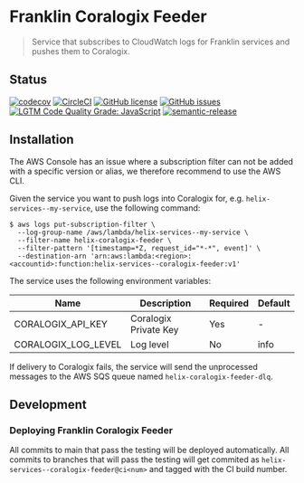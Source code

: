 # Franklin Coralogix Feeder

> Service that subscribes to CloudWatch logs for Franklin services and pushes them to Coralogix.

## Status
[![codecov](https://img.shields.io/codecov/c/github/adobe/fra-coralogix-feeder.svg)](https://codecov.io/gh/adobe/helix-coralogix-feeder)
[![CircleCI](https://img.shields.io/circleci/project/github/adobe/franklin-coralogix-feeder.svg)](https://circleci.com/gh/adobe/helix-coralogix-feeder)
[![GitHub license](https://img.shields.io/github/license/adobe/franklin-coralogix-feeder.svg)](https://github.com/adobe/helix-coralogix-feeder/blob/main/LICENSE.txt)
[![GitHub issues](https://img.shields.io/github/issues/adobe/franklin-coralogix-feeder.svg)](https://github.com/adobe/helix-coralogix-feeder/issues)
[![LGTM Code Quality Grade: JavaScript](https://img.shields.io/lgtm/grade/javascript/g/adobe/franklin-coralogix-feeder.svg?logo=lgtm&logoWidth=18)](https://lgtm.com/projects/g/adobe/helix-coralogix-feeder)
[![semantic-release](https://img.shields.io/badge/%20%20%F0%9F%93%A6%F0%9F%9A%80-semantic--release-e10079.svg)](https://github.com/semantic-release/semantic-release)

## Installation

The AWS Console has an issue where a subscription filter can not be added with a specific version or alias, we therefore recommend to use the AWS CLI.

Given the service you want to push logs into Coralogix for, e.g. `helix-services--my-service`, use the following command:

```
$ aws logs put-subscription-filter \
  --log-group-name /aws/lambda/helix-services--my-service \
  --filter-name helix-coralogix-feeder \
  --filter-pattern '[timestamp=*Z, request_id="*-*", event]' \
  --destination-arn 'arn:aws:lambda:<region>:<accountid>:function:helix-services--coralogix-feeder:v1'
```

The service uses the following environment variables:

| Name | Description | Required | Default |
|------|-------------|----------|---------|
| CORALOGIX_API_KEY | Coralogix Private Key | Yes | - |
| CORALOGIX_LOG_LEVEL | Log level | No | info |

If delivery to Coralogix fails, the service will send the unprocessed messages to the AWS SQS queue named `helix-coralogix-feeder-dlq`.

## Development

### Deploying Franklin Coralogix Feeder

All commits to main that pass the testing will be deployed automatically. All commits to branches that will pass the testing will get commited as `helix-services--coralogix-feeder@ci<num>` and tagged with the CI build number.
